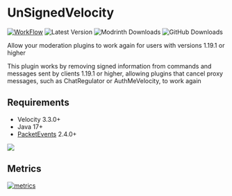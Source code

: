 # UnSignedVelocity

[![WorkFlow](https://img.shields.io/github/actions/workflow/status/MemencioPerez/UnSignedVelocity/gradle.yml?style=flat-square)](https://github.com/MemencioPerez/UnSignedVelocity/actions)
![Latest Version](https://img.shields.io/github/v/release/MemencioPerez/UnSignedVelocity?style=flat-square)
![Modrinth Downloads](https://img.shields.io/modrinth/dt/yTTknbVs?logo=Modrinth&style=flat-square)
![GitHub Downloads](https://img.shields.io/github/downloads/MemencioPerez/UnSignedVelocity/total?logo=GitHub&style=flat-square)

Allow your moderation plugins to work again for users with versions 1.19.1 or higher

This plugin works by removing signed information from commands and messages sent by clients 1.19.1 or higher, allowing plugins that cancel proxy messages, such as ChatRegulator or AuthMeVelocity, to work again

## Requirements
- Velocity 3.3.0+
- Java 17+
- [PacketEvents](https://modrinth.com/plugin/packetevents) 2.4.0+

[![](https://www.bisecthosting.com/partners/custom-banners/6fa909d5-ad2b-42c2-a7ec-1c51f8b6384f.webp)](https://www.bisecthosting.com/4drian3d)

## Metrics
[![metrics](https://bstats.org/signatures/velocity/UnSignedVelocity.svg)](https://bstats.org/plugin/velocity/UnSignedVelocity/17514)